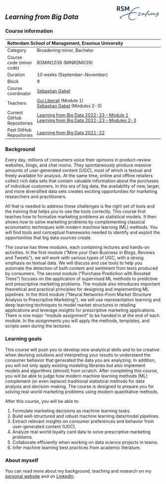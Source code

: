 <img src="https://raw.githubusercontent.com/sbstn-gbl/learning-from-big-data/master/source/_static/img/logo-rsm.png" align="right" width="150px">

## *Learning from Big Data*

### Course information

<table>
    <thead>
        <tr>
            <th colspan=2 align=left> Rotterdam School of Management, Erasmus University </th>
        </tr>
    </thead>
    <tbody>
        <tr>
            <td>Category</td>
            <td><div style="width:500px"> Broadening minor, Bachelor </div></td>
        <tr>
        <tr>
            <td>Course code (minor code)</td>
            <td>B3MIN1039 (MINRSM039)</td>
        <tr>
        <tr>
            <td>Duration</td>
            <td>10 weeks (September−November)</td>
        <tr>
        <tr>
            <td>Block</td>
            <td>9</td>
        <tr>
        <tr>
            <td>Course coordinator</td>
            <td><a href="https://github.com/sbstn-gbl/learning-from-big-data#about-myself">Sebastian Gabel</a></td>
        <tr>
        <tr>
            <td>Teachers</td>
            <td>
              <a href="http://guiliberali.org">Gui Liberali</a> (Module 1) <br>
              <a href="https://sebastiangabel.com">Sebastian Gabel</a> (Modules 2-3)
            </td>
        <tr>
        <tr>
            <td>Current GitHub Repositories</td>
            <td>
             	<a href="https://github.com/guiliberali/Learning-from-Big-Data-Module-1">Learning from Big Data 2022-23 – Module 1</a> <br>
             	<a href="https://github.com/sbstn-gbl/lfbd-22-23">Learning from Big Data 2022-23 – Modules 2-3</a>
			      </td>
        <tr>
        <tr>
            <td>Past GitHub Repositories</td>
            <td>
              <a href="https://github.com/sbstn-gbl/lfbd-21-22">Learning from Big Data 2021-22</a>
			      </td>
        <tr>
    </tbody>
</table>


### Background

Every day, millions of consumers voice their opinions in product-review websites, blogs,
and chat rooms. They spontaneously produce massive amounts of user-generated content
(UGC), most of which is textual and freely available for analysis. At the same time,
online and offline retailers collect rich data sets that contain valuable information
about the purchases of individual customers. In this era of big data, the availability of
new, larger, and more diversified data sets creates exciting opportunities for marketing
researchers and practitioners.

All that is needed to address these challenges is the right set of tools and the training
that helps you to use the tools correctly. This course first teaches how to formalize
marketing problems as statistical models. It then shows how to solve marketing problems by
complementing classical econometric techniques with modern machine learning (ML) methods.
You will find tools and conceptual frameworks needed to identify and exploit the
opportunities that big data sources create.

The course has three modules, each containing lectures and hands-on activities. In the
first module (“Mine your Own Business in Blogs, Reviews and Tweets”), we will work with
various types of UGC, with a strong emphasis on textual data. We will discuss and use
tools to help you automate the detection of both content and sentiment from texts produced
by consumers. The second module (“Purchase Prediction with Boosted Trees”) focuses on the
application of supervised ML methods to predictive and prescriptive marketing problems.
The module also introduces important theoretical and practical principles for designing
and implementing ML pipelines. In the third module (“Neural Networks–From Market Structure
Analysis to Prescriptive Marketing”), we will use representation learning and deep
learning techniques to model market structures in retailing applications and leverage
insights for prescriptive marketing applications. There is one major “module assignment”
to be handed in at the end of each module. In the assignments you will apply the methods,
templates, and scripts seen during the lectures.

### Learning goals

This course will push you to develop new analytical skills and to be creative when
devising solutions and interpreting your results to understand the consumer behavior that
generated the data you are analyzing. In addition, you will not only apply existing
modeling libraries but also implement models and algorithms (almost) from scratch. After
completing this course, you will be able to judge how modern machine learning methods (ML)
complement (or even replace) traditional statistical methods for data analysis and
decision-making. The course is designed to prepare you for solving real-world marketing
problems using modern quantitative methods.

After this course, you will be able to:

1. Formulate marketing decisions as machine learning tasks.
2. Build well-structured and robust machine learning data/model pipelines.
3. Extract relevant insights on consumer preferences and behavior from user-generated
   content (UGC).
4. Analyze real-world loyalty card data to solve prescriptive marketing problems.
5. Collaborate efficiently when working on data science projects in teams.
6. Infer machine learning best practices from academic literature.


### About myself
<a id="section-about-myself">

You can read more about my background, teaching and research on my [personal website](https://sebastiangabel.com/) and on [LinkedIn](https://www.linkedin.com/in/sebastian-gabel-800906168/).

